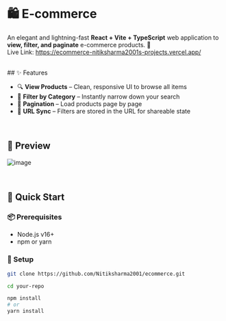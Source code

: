 # 🛍️ E-commerce

An elegant and lightning-fast **React + Vite + TypeScript** web application to **view, filter, and paginate** e-commerce products. 🧩
<br/>
Live Link: https://ecommerce-nitiksharma2001s-projects.vercel.app/

<br/>
## ✨ Features

- 🔍 **View Products** – Clean, responsive UI to browse all items
- 🧵 **Filter by Category** – Instantly narrow down your search
- 📄 **Pagination** – Load products page by page
- 🔗 **URL Sync** – Filters are stored in the URL for shareable state

<br/>

## 📸 Preview

![image](https://github.com/user-attachments/assets/27fb0734-4edf-482c-9c1c-134e62124fe3)

<br/>

## 🚀 Quick Start

### 📦 Prerequisites

- Node.js v16+
- npm or yarn

### 🔧 Setup

```bash
git clone https://github.com/Nitiksharma2001/ecommerce.git

cd your-repo

npm install
# or
yarn install

